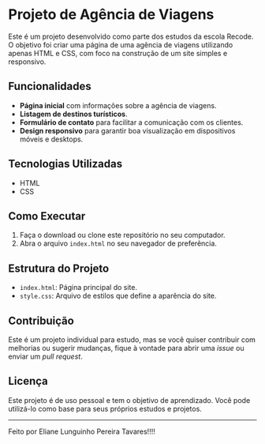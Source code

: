 # Projeto de Agência de Viagens

Este é um projeto desenvolvido como parte dos estudos da escola Recode. O objetivo foi criar uma página de uma agência de viagens utilizando apenas HTML e CSS, com foco na construção de 
um site simples e responsivo.

## Funcionalidades

- **Página inicial** com informações sobre a agência de viagens.
- **Listagem de destinos turísticos**.
- **Formulário de contato** para facilitar a comunicação com os clientes.
- **Design responsivo** para garantir boa visualização em dispositivos móveis e desktops.

## Tecnologias Utilizadas

- HTML
- CSS


## Como Executar

1. Faça o download ou clone este repositório no seu computador.
2. Abra o arquivo `index.html` no seu navegador de preferência.

## Estrutura do Projeto

- `index.html`: Página principal do site.
- `style.css`: Arquivo de estilos que define a aparência do site.

## Contribuição

Este é um projeto individual para estudo, mas se você quiser contribuir com melhorias ou sugerir mudanças, fique à vontade para abrir uma _issue_ ou enviar um _pull request_.

## Licença

Este projeto é de uso pessoal e tem o objetivo de aprendizado. Você pode utilizá-lo como base para seus próprios estudos e projetos.

---
Feito por Eliane Lunguinho Pereira Tavares!!!!
